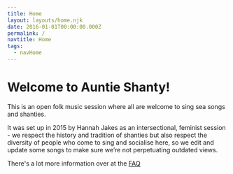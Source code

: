 ```yaml
---
title: Home
layout: layouts/home.njk
date: 2016-01-01T00:00:00.000Z
permalink: /
navtitle: Home
tags:
  - navHome
---
```

# Welcome to Auntie Shanty!

This is an open folk music session where all are welcome to sing sea songs and shanties.

It was set up in 2015 by Hannah Jakes as an intersectional, feminist session - we respect the history and tradition of shanties but also respect the diversity of people who come to sing and socialise here, so we edit and update some songs to make sure we’re not perpetuating outdated views.

There's a lot more information over at the [FAQ](about)


